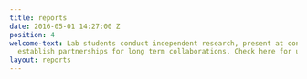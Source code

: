 ```yaml
---
title: reports
date: 2016-05-01 14:27:00 Z
position: 4
welcome-text: Lab students conduct independent research, present at conferences, and
  establish partnerships for long term collaborations. Check here for updates or ideas-in-progress.
layout: reports
---
```


